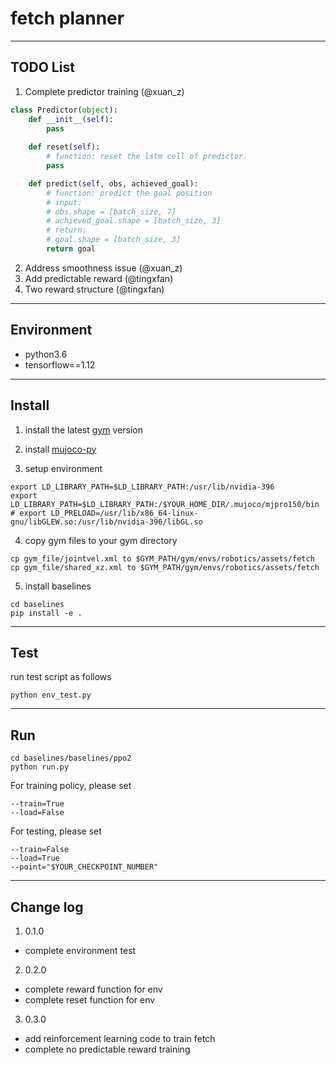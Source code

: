 # fetch planner

---
## TODO List
1. Complete predictor training (@xuan_z)
``` python
class Predictor(object):
    def __init__(self):
        pass
    
    def reset(self):
        # function: reset the lstm cell of predictor.
        pass

    def predict(self, obs, achieved_goal):
        # function: predict the goal position
        # input: 
        # obs.shape = [batch_size, 7]
        # achieved_goal.shape = [batch_size, 3]
        # return:
        # goal.shape = [batch_size, 3]
        return goal
```
2. Address smoothness issue (@xuan_z)
3. Add predictable reward (@tingxfan)
4. Two reward structure (@tingxfan)

---
## Environment

* python3.6
* tensorflow==1.12

---
## Install
1. install the latest [gym](https://github.com/openai/gym)
 version

2. install [mujoco-py](https://github.com/openai/mujoco-py#obtaining-the-binaries-and-license-key)

3. setup environment
``` shell
export LD_LIBRARY_PATH=$LD_LIBRARY_PATH:/usr/lib/nvidia-396
export LD_LIBRARY_PATH=$LD_LIBRARY_PATH:/$YOUR_HOME_DIR/.mujoco/mjpro150/bin
# export LD_PRELOAD=/usr/lib/x86_64-linux-gnu/libGLEW.so:/usr/lib/nvidia-396/libGL.so
```

4. copy gym files to your gym directory
``` shell
cp gym_file/jointvel.xml to $GYM_PATH/gym/envs/robotics/assets/fetch
cp gym_file/shared_xz.xml to $GYM_PATH/gym/envs/robotics/assets/fetch
```

5. install baselines
``` shell
cd baselines
pip install -e .
```

---
## Test
run test script as follows
``` shell
python env_test.py
```
---
## Run
``` shell
cd baselines/baselines/ppo2
python run.py 
```

For training policy, please set
``` shell
--train=True
--load=False
```

For testing, please set
``` shell
--train=False
--load=True
--point="$YOUR_CHECKPOINT_NUMBER"
```

---
## Change log
1. 0.1.0
* complete environment test

2. 0.2.0
* complete reward function for env
* complete reset function for env

3. 0.3.0
* add reinforcement learning code to train fetch
* complete no predictable reward training